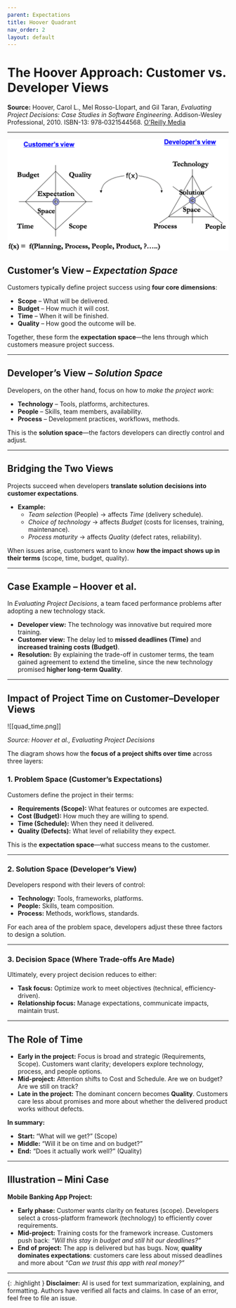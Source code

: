 ```yaml
---
parent: Expectations
title: Hoover Quadrant
nav_order: 2
layout: default
---
```


# The Hoover Approach: Customer vs. Developer Views

**Source:** Hoover, Carol L., Mel Rosso-Llopart, and Gil Taran, _Evaluating Project Decisions: Case Studies in Software Engineering_. Addison-Wesley Professional, 2010. ISBN-13: 978‐0321544568. [O'Reilly Media](https://www.oreilly.com/library/view/evaluating-project-decisions/9780321685629/)

---

![Quadrant](<quad.png>)

## Customer’s View – _Expectation Space_

Customers typically define project success using **four core dimensions**:

- **Scope** – What will be delivered.
- **Budget** – How much it will cost.
- **Time** – When it will be finished.
- **Quality** – How good the outcome will be.

Together, these form the **expectation space**—the lens through which customers measure project success.

---

## Developer’s View – _Solution Space_

Developers, on the other hand, focus on how to _make the project work_:

- **Technology** – Tools, platforms, architectures.
- **People** – Skills, team members, availability.
- **Process** – Development practices, workflows, methods.

This is the **solution space**—the factors developers can directly control and adjust.

---

## Bridging the Two Views

Projects succeed when developers **translate solution decisions into customer expectations**.

- **Example:**  
  - _Team selection_ (People) → affects _Time_ (delivery schedule).
  - _Choice of technology_ → affects _Budget_ (costs for licenses, training, maintenance).
  - _Process maturity_ → affects _Quality_ (defect rates, reliability).

When issues arise, customers want to know **how the impact shows up in their terms** (scope, time, budget, quality).

---

## Case Example – Hoover et al.

In _Evaluating Project Decisions_, a team faced performance problems after adopting a new technology stack.

- **Developer view:** The technology was innovative but required more training.
- **Customer view:** The delay led to **missed deadlines (Time)** and **increased training costs (Budget)**.
- **Resolution:** By explaining the trade-off in customer terms, the team gained agreement to extend the timeline, since the new technology promised **higher long-term Quality**.

---

## Impact of Project Time on Customer–Developer Views

![[quad_time.png]]

*Source: Hoover et al., Evaluating Project Decisions*

The diagram shows how the **focus of a project shifts over time** across three layers:

### 1. Problem Space (Customer’s Expectations)

Customers define the project in their terms:

- **Requirements (Scope):** What features or outcomes are expected.
- **Cost (Budget):** How much they are willing to spend.
- **Time (Schedule):** When they need it delivered.
- **Quality (Defects):** What level of reliability they expect.

This is the **expectation space**—what success means to the customer.

---

### 2. Solution Space (Developer’s View)

Developers respond with their levers of control:

- **Technology:** Tools, frameworks, platforms.
- **People:** Skills, team composition.
- **Process:** Methods, workflows, standards.

For each area of the problem space, developers adjust these three factors to design a solution.

---

### 3. Decision Space (Where Trade-offs Are Made)

Ultimately, every project decision reduces to either:

- **Task focus:** Optimize work to meet objectives (technical, efficiency-driven).
- **Relationship focus:** Manage expectations, communicate impacts, maintain trust.

---

## The Role of Time

- **Early in the project:** Focus is broad and strategic (Requirements, Scope). Customers want clarity; developers explore technology, process, and people options.
- **Mid-project:** Attention shifts to Cost and Schedule. Are we on budget? Are we still on track?
- **Late in the project:** The dominant concern becomes **Quality**. Customers care less about promises and more about whether the delivered product works without defects.

**In summary:**

- **Start:** “What will we get?” (Scope)
- **Middle:** “Will it be on time and on budget?”
- **End:** “Does it actually work well?” (Quality)

---

## Illustration – Mini Case

**Mobile Banking App Project:**

- **Early phase:** Customer wants clarity on features (scope). Developers select a cross-platform framework (technology) to efficiently cover requirements.
- **Mid-project:** Training costs for the framework increase. Customers push back: _“Will this stay in budget and still hit our deadlines?”_
- **End of project:** The app is delivered but has bugs. Now, **quality dominates expectations**: customers care less about missed deadlines and more about _“Can we trust this app with real money?”_

---

{: .highlight }
**Disclaimer:** AI is used for text summarization, explaining, and formatting. Authors have verified all facts and claims. In case of an error, feel free to file an issue.
